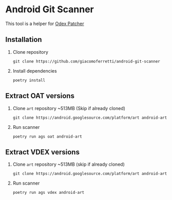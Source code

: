 # Android Git Scanner

This tool is a helper for [Odex Patcher](https://github.com/giacomoferretti/odex-patcher)

## Installation

1. Clone repository

    ```shell
    git clone https://github.com/giacomoferretti/android-git-scanner
    ```

2. Install dependencies

    ```shell
    poetry install
    ```

## Extract OAT versions

1. Clone `art` repository ~513MB (Skip if already cloned)

    ```shell
    git clone https://android.googlesource.com/platform/art android-art
    ```

2. Run scanner

    ```shell
    poetry run ags oat android-art
    ```

## Extract VDEX versions

1. Clone `art` repository ~513MB (skip if already cloned)

    ```shell
    git clone https://android.googlesource.com/platform/art android-art
    ```

2. Run scanner

    ```shell
    poetry run ags vdex android-art
    ```
